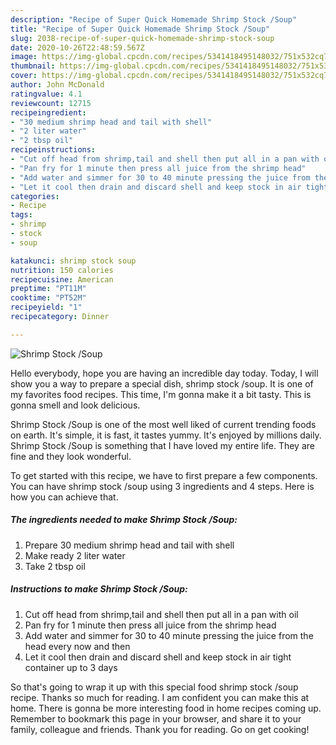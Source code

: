 ```yaml
---
description: "Recipe of Super Quick Homemade Shrimp Stock /Soup"
title: "Recipe of Super Quick Homemade Shrimp Stock /Soup"
slug: 2038-recipe-of-super-quick-homemade-shrimp-stock-soup
date: 2020-10-26T22:48:59.567Z
image: https://img-global.cpcdn.com/recipes/5341418495148032/751x532cq70/shrimp-stock-soup-recipe-main-photo.jpg
thumbnail: https://img-global.cpcdn.com/recipes/5341418495148032/751x532cq70/shrimp-stock-soup-recipe-main-photo.jpg
cover: https://img-global.cpcdn.com/recipes/5341418495148032/751x532cq70/shrimp-stock-soup-recipe-main-photo.jpg
author: John McDonald
ratingvalue: 4.1
reviewcount: 12715
recipeingredient:
- "30 medium shrimp head and tail with shell"
- "2 liter water"
- "2 tbsp oil"
recipeinstructions:
- "Cut off head from shrimp,tail and shell then put all in a pan with oil"
- "Pan fry for 1 minute then press all juice from the shrimp head"
- "Add water and simmer for 30 to 40 minute pressing the juice from the head every now and then"
- "Let it cool then drain and discard shell and keep stock in air tight container up to 3 days"
categories:
- Recipe
tags:
- shrimp
- stock
- soup

katakunci: shrimp stock soup 
nutrition: 150 calories
recipecuisine: American
preptime: "PT11M"
cooktime: "PT52M"
recipeyield: "1"
recipecategory: Dinner

---
```



![Shrimp Stock /Soup](https://img-global.cpcdn.com/recipes/5341418495148032/751x532cq70/shrimp-stock-soup-recipe-main-photo.jpg)

Hello everybody, hope you are having an incredible day today. Today, I will show you a way to prepare a special dish, shrimp stock /soup. It is one of my favorites food recipes. This time, I'm gonna make it a bit tasty. This is gonna smell and look delicious.

Shrimp Stock /Soup is one of the most well liked of current trending foods on earth. It's simple, it is fast, it tastes yummy. It's enjoyed by millions daily. Shrimp Stock /Soup is something that I have loved my entire life. They are fine and they look wonderful.




To get started with this recipe, we have to first prepare a few components. You can have shrimp stock /soup using 3 ingredients and 4 steps. Here is how you can achieve that.

<!--inarticleads1-->

##### The ingredients needed to make Shrimp Stock /Soup:

1. Prepare 30 medium shrimp head and tail with shell
1. Make ready 2 liter water
1. Take 2 tbsp oil




<!--inarticleads2-->

##### Instructions to make Shrimp Stock /Soup:

1. Cut off head from shrimp,tail and shell then put all in a pan with oil
1. Pan fry for 1 minute then press all juice from the shrimp head
1. Add water and simmer for 30 to 40 minute pressing the juice from the head every now and then
1. Let it cool then drain and discard shell and keep stock in air tight container up to 3 days




So that's going to wrap it up with this special food shrimp stock /soup recipe. Thanks so much for reading. I am confident you can make this at home. There is gonna be more interesting food in home recipes coming up. Remember to bookmark this page in your browser, and share it to your family, colleague and friends. Thank you for reading. Go on get cooking!
